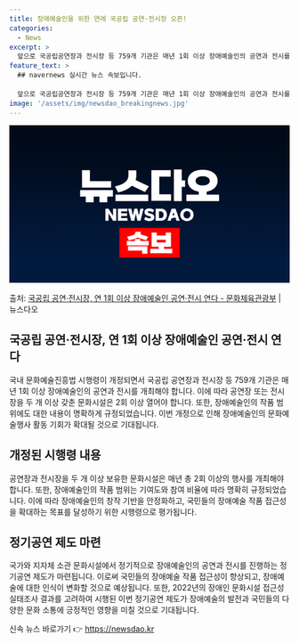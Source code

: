 ```yaml
---
title: 장애예술인을 위한 연례 국공립 공연·전시장 오픈!
categories:
  - News
excerpt: >
  앞으로 국공립공연장과 전시장 등 759개 기관은 매년 1회 이상 장애예술인의 공연과 전시를 개최해야 한다. …
feature_text: >
  ## navernews 실시간 뉴스 속보입니다.

  앞으로 국공립공연장과 전시장 등 759개 기관은 매년 1회 이상 장애예술인의 공연과 전시를 개최해야 한다. …
image: '/assets/img/newsdao_breakingnews.jpg'
---
```


![뉴스다오 속보](/assets/img/newsdao_breakingnews.jpg)

<p>출처: <a href="https://newsdao.kr/2856" rel="dofollow">국공립 공연·전시장, 연 1회 이상 장애예술인 공연·전시 연다 - 문화체육관광부</a> | 뉴스다오</p>

<h2>국공립 공연·전시장, 연 1회 이상 장애예술인 공연·전시 연다</h2>

<p data-ke-size="size16">국내 문화예술진흥법 시행령이 개정되면서 국공립 공연장과 전시장 등 759개 기관은 매년 1회 이상 장애예술인의 공연과 전시를 개최해야 합니다. 이에 따라 공연장 또는 전시장을 두 개 이상 갖춘 문화시설은 2회 이상 열어야 합니다. 또한, 장애예술인의 작품 범위에도 대한 내용이 명확하게 규정되었습니다. 이번 개정으로 인해 장애예술인의 문화예술행사 활동 기회가 확대될 것으로 기대됩니다.</p>

<h2 data-ke-size="size26">개정된 시행령 내용</h2>

<p data-ke-size="size16">공연장과 전시장을 두 개 이상 보유한 문화시설은 매년 총 2회 이상의 행사를 개최해야 합니다. 또한, 장애예술인의 작품 범위는 기여도와 참여 비율에 따라 명확히 규정되었습니다. 이에 따라 장애예술인의 창작 기반을 안정화하고, 국민들의 장애예술 작품 접근성을 확대하는 목표를 달성하기 위한 시행령으로 평가됩니다.</p>

<h2 data-ke-size="size26">정기공연 제도 마련</h2>

<p data-ke-size="size16">국가와 지자체 소관 문화시설에서 정기적으로 장애예술인의 공연과 전시를 진행하는 정기공연 제도가 마련됩니다. 이로써 국민들의 장애예술 작품 접근성이 향상되고, 장애예술에 대한 인식이 변화할 것으로 예상됩니다. 또한, 2022년의 장애인 문화시설 접근성 실태조사 결과를 고려하여 시행된 이번 정기공연 제도가 장애예술의 발전과 국민들의 다양한 문화 소통에 긍정적인 영향을 미칠 것으로 기대됩니다.</p> 

신속 뉴스 바로가기 👉 <a href="https://newsdao.kr" rel="dofollow">https://newsdao.kr</a>


